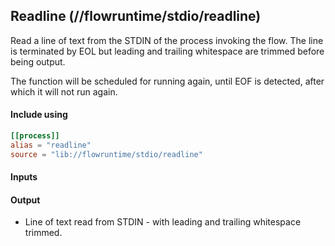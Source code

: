 ## Readline (//flowruntime/stdio/readline)
Read a line of text from the STDIN of the process invoking the flow. The line is terminated by EOL
but leading and trailing whitespace are trimmed before being output.

The function will be scheduled for running again, until EOF is detected, after which it will not run
again.

#### Include using
```toml
[[process]]
alias = "readline"
source = "lib://flowruntime/stdio/readline"
```

#### Inputs

#### Output
* Line of text read from STDIN - with leading and trailing whitespace trimmed.